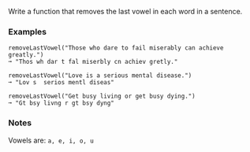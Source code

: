 Write a function that removes the last vowel in each word in a sentence.


### Examples ###
    removeLastVowel("Those who dare to fail miserably can achieve greatly.")
    ➞ "Thos wh dar t fal miserbly cn achiev gretly."

    removeLastVowel("Love is a serious mental disease.")
    ➞ "Lov s  serios mentl diseas"

    removeLastVowel("Get busy living or get busy dying.")
    ➞ "Gt bsy livng r gt bsy dyng"


### Notes ###
Vowels are: `a, e, i, o, u`